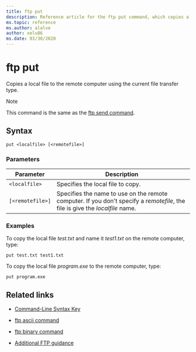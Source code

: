 ```yaml
---
title: ftp put
description: Reference article for the ftp put command, which copies a local file to the remote computer using the current file transfer type.
ms.topic: reference
ms.author: alalve
author: xelu86
ms.date: 03/30/2020
---
```



# ftp put



Copies a local file to the remote computer using the current file transfer type.

> [!NOTE]
> This command is the same as the [ftp send command](ftp-send_1.md).

## Syntax

```
put <localfile> [<remotefile>]
```

### Parameters

| Parameter | Description |
| --------- | ----------- |
| `<localfile>` | Specifies the local file to copy. |
| `[<remotefile>]` | Specifies the name to use on the remote computer. If you don't specify a *remotefile*, the file is give the *localfile* name.|

### Examples

To copy the local file *test.txt* and name it *test1.txt* on the remote computer, type:

```
put test.txt test1.txt
```

To copy the local file *program.exe* to the remote computer, type:

```
put program.exe
```

## Related links

- [Command-Line Syntax Key](command-line-syntax-key.md)

- [ftp ascii command](ftp-ascii.md)

- [ftp binary command](ftp-binary.md)

- [Additional FTP guidance](/previous-versions/orphan-topics/ws.10/cc756013(v=ws.10))
